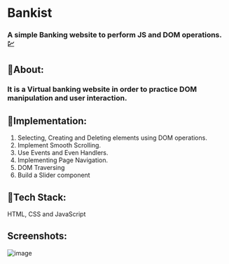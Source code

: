 # Bankist
### A simple Banking website to perform JS and DOM operations. 💹
## 📌About:
### It is a Virtual banking website in order to practice DOM manipulation and user interaction.

## 📌Implementation:
1. Selecting, Creating and Deleting elements using DOM operations.
2. Implement Smooth Scrolling.
3. Use Events and Even Handlers.
4. Implementing Page Navigation.
5. DOM Traversing
6. Build a Slider component

## 📌Tech Stack:
HTML, CSS and JavaScript

## Screenshots:
![image](https://github.com/Amulya-coder/Bankist/assets/66437295/19aa2f27-bb8c-4a8e-807d-b1c14e3aad50)

